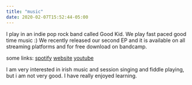 ```yaml
---
title: "music"
date: 2020-02-07T15:52:44-05:00
---
```


I play in an indie pop rock band called Good Kid. We play fast paced good time music :) We recently released our second EP and it is available on all streaming platforms and for free download on bandcamp.

some links:
[spotify](https://open.spotify.com/artist/38SKxCyfrmNWqWunb9wGHP)
[website](http://goodkidofficial.com/)
[youtube](https://www.youtube.com/channel/UCW2QxqqE_j-utMTBq5Oh2fA)


I am very interested in irish music and session singing and fiddle playing, but i am not very good. I have really enjoyed learning.
